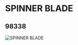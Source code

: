 # SPINNER BLADE
## 98338
![SPINNER BLADE](https://lc-www-live-s.legocdn.com/media/bricks/5/2/6000084.jpg)